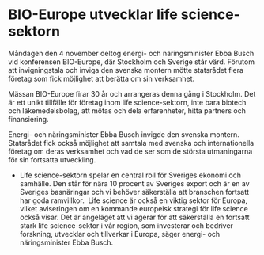 # BIO-Europe utvecklar life science-sektorn

Måndagen den 4 november deltog energi- och näringsminister Ebba Busch vid konferensen BIO-Europe, där Stockholm och Sverige står värd. Förutom att invigningstala och inviga den svenska montern mötte statsrådet flera företag som fick möjlighet att berätta om sin verksamhet.

Mässan BIO-Europe firar 30 år och arrangeras denna gång i Stockholm. Det är ett unikt tillfälle för företag inom life science-sektorn, inte bara biotech och läkemedelsbolag, att mötas och dela erfarenheter, hitta partners och finansiering.

Energi- och näringsminister Ebba Busch invigde den svenska montern. Statsrådet fick också möjlighet att samtala med svenska och internationella företag om deras verksamhet och vad de ser som de största utmaningarna för sin fortsatta utveckling.

- Life science-sektorn spelar en central roll för Sveriges ekonomi och samhälle. Den står för nära 10 procent av Sveriges export och är en av Sveriges basnäringar och vi behöver säkerställa att branschen fortsatt har goda ramvillkor.  Life science är också en viktig sektor för Europa, vilket aviseringen om en kommande europeisk strategi för life science också visar. Det är angeläget att vi agerar för att säkerställa en fortsatt stark life science-sektor i vår region, som investerar och bedriver forskning, utvecklar och tillverkar i Europa, säger energi- och näringsminister Ebba Busch.
